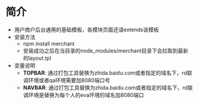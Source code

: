 简介
=======
+ 用户商户后台通用的基础模板，各模块页面还请extends该模板
+ 安装方法
  + npm install merchant
  + 安装成功之后在当目录的node_modules/merchant目录下会拉取到最新的layout.tpl
+ 变量说明
  + __TOPBAR__: 通过打包工具替换为zhida.baidu.com或者指定的域名下，rd联调环境或者qa环境需要加8080端口号
  + __NAVBAR__: 通过打包工具替换为zhida.baidu.com或者指定的域名下，rd联调环境是替换为每个人的eva环境的域名加8080端口
